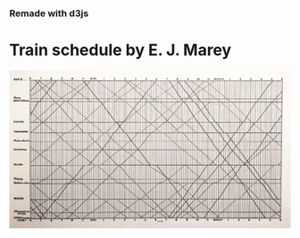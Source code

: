 ### Remade with d3js

# Train schedule by E. J. Marey

![Marey train schedule 1885](git-assets/readme-images/marey-train-timetable-1885.webp)